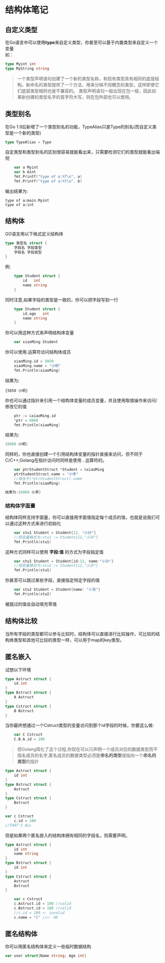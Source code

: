 # 结构体笔记
## 自定义类型
在Go语言中可以使用**type**来自定义类型，你甚至可以基于内置类型来自定义一个变量
<br>如：
```go
type Myint int
type MyString string
```
>一个类型声明语句创建了一个新的类型名称，和现有类型具有相同的底层结构。新命名的类型提供了一个方法，用来分隔不同概念的类型，这样即使它们底层类型相同也是不兼容的。
类型声明语句一般出现在包一级，因此如果新创建的类型名字的首字符大写，则在包外部也可以使用。
## 类型别名
在Go 1.9后新增了一个类型别名的功能，TypeAlias只是Type的别名(而自定义类型是一个新的类型)
```go
type TypeAlias = Type
```
自定类型和类型别名的区别很容易就能看出来，只需要检测它们的类型就能看出端倪
```go
	var a Myint
	var b Aint
	fmt.Printf("type of a:%T\n", a)
	fmt.Printf("type of a:%T\n", b)
```
输出结果为:
```
type of a:main.Myint
type of a:int
```
## 结构体
GO语言用以下格式定义结构体
```go
type 类型名 struct {
    字段名 字段类型
    字段名 字段类型
}
```
例:
```go
	type Student struct {
		id   int
		name string
	}
```
同时注意,如果字段的类型是一致的，你可以把字段写到一行
```go
	type Student struct {
		id,age   int
		name string
	}
```
你可以用这种方式来声明结构体变量
```go
	var xiaoMing Student
```
你可以使用.运算符访问结构体成员
```go
	xiaoMing.id = 5050
	xiaoMing.name = "小明"
	fmt.Println(xiaoMing)
```
结果为:
```
{5050 小明}
```
你也可以通过指针来引用一个结构体变量的成员变量，并且使用取值操作来访问/修改它的值
```go
	ptr := &xiaoMing.id
	*ptr = 6060
	fmt.Println(xiaoMing)
```
结果为:
```go
{6060 小明}
```
同样的，你也直接创建一个引用结构体变量的指针直接来访问，但不同于C/C++,Golang在指针访问时同样是使用 **.** 运算符的。
```go
	var ptrStudentStruct *Student = &xiaoMing
	ptrStudentStruct.name = "小李"
    //相当于(*ptrStudentStruct).name
	fmt.Println(xiaoMing)
```
```go
结果为:{6060 小李}
```
### 结构体字面量
结构体同样支持字面量，你可以直接用字面值指定每个成员的值，也就是说我们可以通过这种方式来进行初始化
```go
	var stu1 Student = Student{12, "小孙"}
	//短变量格式为:stu1 := Student{12,"小孙"}
	fmt.Println(stu1)
```
这种方式同样可以使用 **字段:值** 的方式为字段指定值
```go
	var stu1 Student = Student{id:12, name:"小孙"}
	//短变量格式为:stu1 := Student{12,"小孙"}
	fmt.Println(stu1)
```
你甚至可以跳过某些字段，直接指定特定字段的值
```go
	var stu2 Student = Student{name: "小张"}
	fmt.Println(stu2)
```
被跳过的值会自动填充零值
## 结构体比较
当所有字段的类型都可以参与比较时，结构体可以直接进行比较操作，可比较的结构体类型和其他可比较的类型一样，可以用于map的key类型。
## 匿名嵌入
试想以下环境
```go
type Astruct struct {
	id int
}
type Bstruct struct {
	A Astruct
}
type Cstruct struct {
	B Bstruct
}

```
当你最终想通过一个Cstruct类型的变量访问到那个id字段的时候，你要这么做:
```go
	var C Cstruct
	C.B.A.id = 100
```
>但Golang简化了这个过程,你现在可以只声明一个成员对应的数据类型而不指名成员的名字,匿名成员的数据类型必须是**命名的类型**或指向一个**命名的类型**的指针
```go
type Astruct struct {
	id int
}
type Bstruct struct {
	Astruct
}
type Cstruct struct {
	Bstruct
}
```
```go
var c Cstruct
	c.id = 100
//THAT'S ALL
```
但是如果两个匿名嵌入的结构体拥有相同的字段名，则需要声明。
```go
type Astruct struct {
	id int
	name string
}
type Bstruct struct {
	id int
}
type Cstruct struct {
	Astruct
	Bstruct
}
```
```go
	var c Cstruct
	c.Astruct.id = 100 //valid
	c.Bstruct.id = 100 //valid
	//c.id = 100 <- invalid
	c.name = "C" //<- OK
```
## 匿名结构体
你可以用匿名结构体来定义一些临时数据结构
```go
var user struct{Name string; Age int}
```